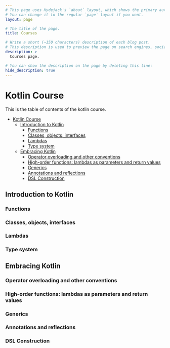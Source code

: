 ```yaml
---
# This page uses Hydejack's `about` layout, which shows the primary author's picture and about text at the top.
# You can change it to the regular `page` layout if you want.
layout: page

# The title of the page.
title: Courses

# Write a short (~150 characters) description of each blog post.
# This description is used to preview the page on search engines, social media, etc.
description: >
  Courses page.

# You can show the description on the page by deleting this line:
hide_description: true
---
```

<style>
<!-- copied from bootstrap -->
@-webkit-keyframes progress-bar-stripes{from{background-position:1rem 0}to{background-position:0 0}}@keyframes progress-bar-stripes{from{background-position:1rem 0}to{background-position:0 0}}.progress{display:-ms-flexbox;display:flex;height:1rem;overflow:hidden;font-size:.75rem;background-color:#e9ecef;border-radius:.25rem}.progress-bar{display:-ms-flexbox;display:flex;-ms-flex-direction:column;flex-direction:column;-ms-flex-pack:center;justify-content:center;color:#fff;text-align:center;white-space:nowrap;background-color:#007bff;transition:width .6s ease}@media (prefers-reduced-motion:reduce){.progress-bar{transition:none}}.progress-bar-striped{background-image:linear-gradient(45deg,rgba(255,255,255,.15) 25%,transparent 25%,transparent 50%,rgba(255,255,255,.15) 50%,rgba(255,255,255,.15) 75%,transparent 75%,transparent);background-size:1rem 1rem}.progress-bar-animated{-webkit-animation:progress-bar-stripes 1s linear infinite;animation:progress-bar-stripes 1s linear infinite}@media (prefers-reduced-motion:reduce){.progress-bar-animated{-webkit-animation:none;animation:none}}

.bg-success {
  background-color: rgb(70,97,144);
}

.masthead {
  /* height: 100vh;
  min-height: 500px; */
  background: linear-gradient(rgba(255,255,255,.5), rgba(255,255,255,.5)), url('https://images.unsplash.com/photo-1584433144859-1fc3ab64a957?q=80&w=1930&auto=format&fit=crop&ixlib=rb-4.0.3&ixid=M3wxMjA3fDB8MHxwaG90by1wYWdlfHx8fGVufDB8fHx8fA%3D%3D');
  background-size: cover;
  background-position: center;
  background-repeat: no-repeat;
  text-align: center;
  }

</style>
# Kotlin Course

This is the table of contents of the kotlin course.

- [Kotlin Course](#kotlin-course)
  - [Introduction to Kotlin](#introduction-to-kotlin)
    - [Functions](#functions)
    - [Classes, objects, interfaces](#classes-objects-interfaces)
    - [Lambdas](#lambdas)
    - [Type system](#type-system)
  - [Embracing Kotlin](#embracing-kotlin)
    - [Operator overloading and other conventions](#operator-overloading-and-other-conventions)
    - [High-order functions: lambdas as parameters and return values](#high-order-functions-lambdas-as-parameters-and-return-values)
    - [Generics](#generics)
    - [Annotations and reflections](#annotations-and-reflections)
    - [DSL Construction](#dsl-construction)


## Introduction to Kotlin
### Functions
### Classes, objects, interfaces
### Lambdas
### Type system
## Embracing Kotlin
### Operator overloading and other conventions
### High-order functions: lambdas as parameters and return values
### Generics
### Annotations and reflections
### DSL Construction